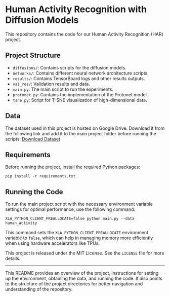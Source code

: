 
# Human Activity Recognition with Diffusion Models

This repository contains the code for our Human Activity Recognition (HAR) project.

## Project Structure

- `diffusions/`: Contains scripts for the diffusion models.
- `networks/`: Contains different neural network architecture scripts.
- `results/`: Contains TensorBoard logs and other results outputs.
- `val_res/`: Validation results and data.
- `main.py`: The main script to run the experiments.
- `protonet.py`: Contains the implementation of the Protonet model.
- `tsne.py`: Script for T-SNE visualization of high-dimensional data.

## Data

The dataset used in this project is hosted on Google Drive. Download it from the following link and add it to the main project folder before running the scripts:
[Download Dataset](https://drive.google.com/drive/folders/1swkdEPGvxVEiahi_AYLVbnIWgEAHYSMF?usp=sharing)

## Requirements

Before running the project, install the required Python packages:
```
pip install -r requirements.txt
```

## Running the Code

To run the main project script with the necessary environment variable settings for optimal performance, use the following command:
```
XLA_PYTHON_CLIENT_PREALLOCATE=false python main.py --data human_activity
```

This command sets the `XLA_PYTHON_CLIENT_PREALLOCATE` environment variable to `false`, which can help in managing memory more efficiently when using hardware accelerators like TPUs.



This project is released under the MIT License. See the `LICENSE` file for more details.

---

This README provides an overview of the project, instructions for setting up the environment, obtaining the data, and running the code. It also points to the structure of the project directories for better navigation and understanding of the repository.
